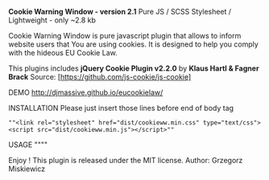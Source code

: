 **Cookie Warning Window - version 2.1**
Pure JS / SCSS Stylesheet / Lightweight - only ~2.8 kb

Cookie Warning Window is pure javascript plugin that allows to inform website users that You are using cookies.
It is designed to help you comply with the hideous EU Cookie Law.

This plugins includes **jQuery Cookie Plugin v2.2.0** by **Klaus Hartl & Fagner Brack**
Source: [https://github.com/js-cookie/js-cookie]

DEMO
http://djmassive.github.io/eucookielaw/

INSTALLATION
Please just insert those lines before end of body tag

    ""<link rel="stylesheet" href="dist/cookieww.min.css" type="text/css">
    <script src="dist/cookieww.min.js"></script>""

USAGE
	""<script type="text/javascript">
    	new CookieWW({
        	text: 'Your text',
			text_btn: 'Your BTN text',
			expire: 7 // in days (default 7 days)
		});
	</script>""

Enjoy !
This plugin is released under the MIT license.
Author: Grzegorz Miskiewicz
